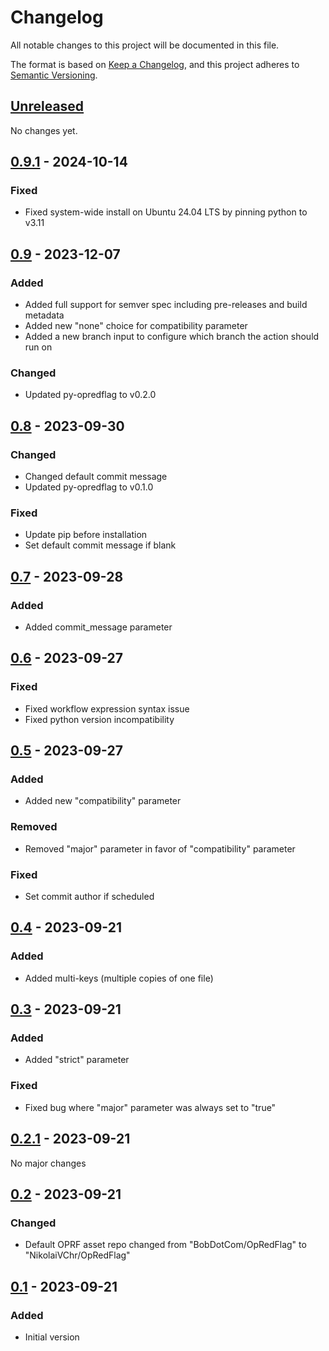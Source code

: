 # Changelog

All notable changes to this project will be documented in this file.

The format is based on [Keep a Changelog](https://keepachangelog.com/en/1.0.0/), and
this project adheres to [Semantic Versioning](https://semver.org/spec/v2.0.0.html).

## [Unreleased]

No changes yet.

## [0.9.1] - 2024-10-14

### Fixed

- Fixed system-wide install on Ubuntu 24.04 LTS by pinning python to v3.11

## [0.9] - 2023-12-07

### Added
- Added full support for semver spec including pre-releases and build metadata
- Added new "none" choice for compatibility parameter
- Added a new branch input to configure which branch the action should run on

### Changed

- Updated py-opredflag to v0.2.0

## [0.8] - 2023-09-30

### Changed

- Changed default commit message
- Updated py-opredflag to v0.1.0

### Fixed

- Update pip before installation
- Set default commit message if blank

## [0.7] - 2023-09-28

### Added

- Added commit_message parameter

## [0.6] - 2023-09-27

### Fixed

- Fixed workflow expression syntax issue
- Fixed python version incompatibility

## [0.5] - 2023-09-27

### Added

- Added new "compatibility" parameter

### Removed

- Removed "major" parameter in favor of "compatibility" parameter

### Fixed

- Set commit author if scheduled

## [0.4] - 2023-09-21

### Added

- Added multi-keys (multiple copies of one file)

## [0.3] - 2023-09-21

### Added

- Added "strict" parameter

### Fixed

- Fixed bug where "major" parameter was always set to "true"

## [0.2.1] - 2023-09-21

No major changes

## [0.2] - 2023-09-21

### Changed

- Default OPRF asset repo changed from "BobDotCom/OpRedFlag" to "NikolaiVChr/OpRedFlag"

## [0.1] - 2023-09-21

### Added

- Initial version


[unreleased]: https://github.com/BobDotCom/oprf-asset-updater/compare/v0.9.1...HEAD
[0.9.1]: https://github.com/BobDotCom/oprf-asset-updater/releases/tag/v0.9.1
[0.9]: https://github.com/BobDotCom/oprf-asset-updater/releases/tag/v0.9
[0.8]: https://github.com/BobDotCom/oprf-asset-updater/releases/tag/v0.8
[0.7]: https://github.com/BobDotCom/oprf-asset-updater/releases/tag/v0.7
[0.6]: https://github.com/BobDotCom/oprf-asset-updater/releases/tag/v0.6
[0.5]: https://github.com/BobDotCom/oprf-asset-updater/releases/tag/v0.5
[0.4]: https://github.com/BobDotCom/oprf-asset-updater/releases/tag/v0.4
[0.3]: https://github.com/BobDotCom/oprf-asset-updater/releases/tag/v0.3
[0.2.1]: https://github.com/BobDotCom/oprf-asset-updater/releases/tag/v0.2.1
[0.2]: https://github.com/BobDotCom/oprf-asset-updater/releases/tag/v0.2
[0.1]: https://github.com/BobDotCom/oprf-asset-updater/releases/tag/v0.1
